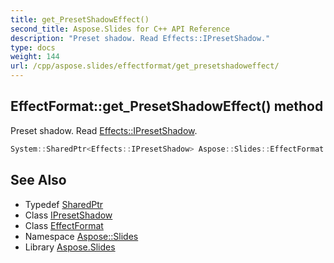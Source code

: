 ```yaml
---
title: get_PresetShadowEffect()
second_title: Aspose.Slides for C++ API Reference
description: "Preset shadow. Read Effects::IPresetShadow."
type: docs
weight: 144
url: /cpp/aspose.slides/effectformat/get_presetshadoweffect/
---
```

## EffectFormat::get_PresetShadowEffect() method


Preset shadow. Read [Effects::IPresetShadow](../../../aspose.slides.effects/ipresetshadow/).

```cpp
System::SharedPtr<Effects::IPresetShadow> Aspose::Slides::EffectFormat::get_PresetShadowEffect() override
```

## See Also

* Typedef [SharedPtr](../../system/sharedptr/)
* Class [IPresetShadow](../../aspose.slides.effects/ipresetshadow/)
* Class [EffectFormat](./)
* Namespace [Aspose::Slides](../)
* Library [Aspose.Slides](../../)